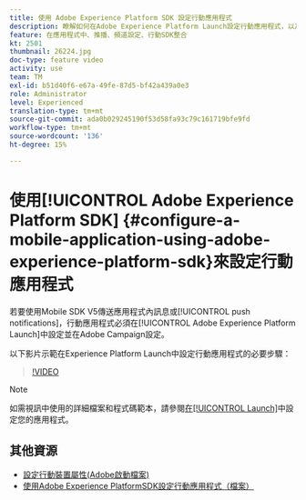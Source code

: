 ```yaml
---
title: 使用 Adobe Experience Platform SDK 設定行動應用程式
description: 瞭解如何在Adobe Experience Platform Launch設定行動應用程式，以及如何在Adobe Campaign設定。
feature: 在應用程式中、推播、頻道設定、行動SDK整合
kt: 2501
thumbnail: 26224.jpg
doc-type: feature video
activity: use
team: TM
exl-id: b51d40f6-e67a-49fe-87d5-bf42a439a0e3
role: Administrator
level: Experienced
translation-type: tm+mt
source-git-commit: ada0b029245190f53d58fa93c79c161719bfe9fd
workflow-type: tm+mt
source-wordcount: '136'
ht-degree: 15%

---
```


# 使用[!UICONTROL Adobe Experience Platform SDK] {#configure-a-mobile-application-using-adobe-experience-platform-sdk}來設定行動應用程式

若要使用Mobile SDK V5傳送應用程式內訊息或[!UICONTROL push notifications]，行動應用程式必須在[!UICONTROL Adobe Experience Platform Launch]中設定並在Adobe Campaign設定。

以下影片示範在Experience Platform Launch中設定行動應用程式的必要步驟：

>[!VIDEO](https://video.tv.adobe.com/v/26224?quality=12)

>[!NOTE]
>
>如需視訊中使用的詳細檔案和程式碼範本，請參閱[在[!UICONTROL Launch]](https://helpx.adobe.com/campaign/kb/configuring-app-sdk.html#ConfiguringyourapplicationinLaunch)中設定您的應用程式。

## 其他資源

* [設定行動裝置屬性(Adobe啟動檔案)](https://aep-sdks.gitbook.io/docs/getting-started/create-a-mobile-property)
* [使用Adobe Experience PlatformSDK設定行動應用程式（檔案）](https://helpx.adobe.com/campaign/kb/configuring-app-sdk.html)
